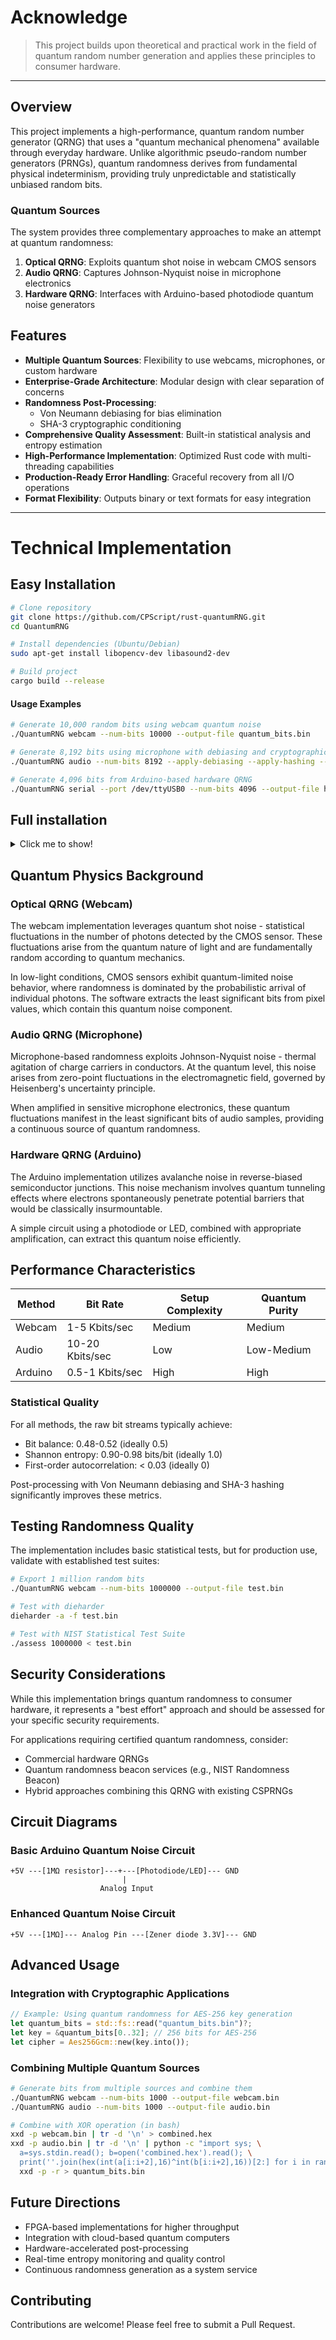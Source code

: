 # Acknowledge

> This project builds upon theoretical and practical work in the field of quantum random number generation and applies these principles to consumer hardware.

---

## Overview

This project implements a high-performance, quantum random number generator (QRNG) that uses a "quantum mechanical phenomena" available through everyday hardware. Unlike algorithmic pseudo-random number generators (PRNGs), quantum randomness derives from fundamental physical indeterminism, providing truly unpredictable and statistically unbiased random bits.

### Quantum Sources

The system provides three complementary approaches to make an attempt at quantum randomness:

1. **Optical QRNG**: Exploits quantum shot noise in webcam CMOS sensors
2. **Audio QRNG**: Captures Johnson-Nyquist noise in microphone electronics 
3. **Hardware QRNG**: Interfaces with Arduino-based photodiode quantum noise generators

## Features

- **Multiple Quantum Sources**: Flexibility to use webcams, microphones, or custom hardware
- **Enterprise-Grade Architecture**: Modular design with clear separation of concerns
- **Randomness Post-Processing**:
  - Von Neumann debiasing for bias elimination
  - SHA-3 cryptographic conditioning
- **Comprehensive Quality Assessment**: Built-in statistical analysis and entropy estimation
- **High-Performance Implementation**: Optimized Rust code with multi-threading capabilities
- **Production-Ready Error Handling**: Graceful recovery from all I/O operations
- **Format Flexibility**: Outputs binary or text formats for easy integration

---

# Technical Implementation

## Easy Installation

```bash
# Clone repository
git clone https://github.com/CPScript/rust-quantumRNG.git
cd QuantumRNG

# Install dependencies (Ubuntu/Debian)
sudo apt-get install libopencv-dev libasound2-dev

# Build project
cargo build --release
```

#### Usage Examples

```bash
# Generate 10,000 random bits using webcam quantum noise
./QuantumRNG webcam --num-bits 10000 --output-file quantum_bits.bin

# Generate 8,192 bits using microphone with debiasing and cryptographic hashing
./QuantumRNG audio --num-bits 8192 --apply-debiasing --apply-hashing --output-file secure_random.bin

# Generate 4,096 bits from Arduino-based hardware QRNG
./QuantumRNG serial --port /dev/ttyUSB0 --num-bits 4096 --output-file hardware_qrng.bin
```

## Full installation
<details closed>
<summary>Click me to show!</summary>
<br>
  
## 1. Environmental Prerequisites

### 1.1. System Dependencies

```bash
# Debian/Ubuntu-based systems
sudo apt update
sudo apt install -y build-essential pkg-config libssl-dev \
    libopencv-dev libclang-dev cmake \
    libasound2-dev libudev-dev \
    arduino arduino-core arduino-mk

# Fedora/RHEL-based systems
sudo dnf install -y gcc gcc-c++ make pkg-config openssl-devel \
    opencv-devel clang-devel cmake \
    alsa-lib-devel systemd-devel \
    arduino arduino-devel
    
# Arch-based systems
sudo pacman -S base-devel pkg-config openssl \
    opencv clang cmake \
    alsa-lib systemd-libs \
    arduino
```

### 1.2. Rust Toolchain Installation

```bash
# Install Rust using rustup
curl --proto '=https' --tlsv1.2 -sSf https://sh.rustup.rs | sh
source $HOME/.cargo/env

# Ensure stable toolchain
rustup default stable

# Install additional components
rustup component add clippy rustfmt
```

## 2. Hardware Configuration

### 2.1. Optical QRNG Setup (Webcam-based)

1. **Connect a USB webcam** to your system
2. **Create light-isolated environment** for optimal quantum noise:
   ```
   - Enclose webcam in opaque container (e.g., small cardboard box)
   - Apply black electrical tape over lens leaving tiny aperture (0.5mm)
   - Alternatively: use lens cap with single pinhole
   ```
3. **Verify hardware detection**:
   ```bash
   # List detected video devices
   v4l2-ctl --list-devices
   
   # Test video capture (should show static/noise)
   ffplay -f video4linux2 -input_format mjpeg -i /dev/video0 -video_size 160x120
   ```

### 2.2. Audio QRNG Setup (Microphone-based)

1. **Connect microphone** (internal or external) 
2. **Create RF-isolated environment** (optional, for higher quality randomness):
   ```
   - Use shielded microphone if available
   - Place in Faraday cage (metal mesh box/aluminum foil enclosure)
   - Keep away from strong RF sources (Wi-Fi routers, etc.)
   ```
3. **Verify hardware detection**:
   ```bash
   # List audio devices
   arecord -l
   
   # Test audio capture (should capture ambient noise)
   arecord -d 5 -f S16_LE -r 44100 -c 1 test.wav && aplay test.wav
   ```

### 2.3. Hardware QRNG Setup (Arduino-based)

1. **Circuit assembly**:
   ```
   Components:
   - Arduino Uno/Nano/Pro Mini
   - 1× Photodiode or reverse-biased LED (preferred: BPW34)
   - 1× 1MΩ resistor
   - 1× 10KΩ resistor (optional, for stability)
   - Breadboard and jumper wires
   
   Connections:
   +5V ── [1MΩ resistor] ── +── [Photodiode] ── GND
                             │
                      Analog Pin A0
   ```

2. **Upload firmware**:
   ```bash
   # Navigate to Arduino sketch directory
   cd QuantumRNG/arduino
   
   # Compile and upload (adjust port as needed)
   arduino-cli compile --fqbn arduino:avr:uno quantum_rng
   arduino-cli upload -p /dev/ttyACM0 --fqbn arduino:avr:uno quantum_rng
   
   # Alternative: Using Arduino IDE
   # 1. Open arduino/quantum_rng.ino in Arduino IDE
   # 2. Select board type (Tools > Board > Arduino Uno)
   # 3. Select port (Tools > Port > /dev/ttyACM0)
   # 4. Click Upload button
   ```

3. **Verify communication**:
   ```bash
   # Test serial output (should show stream of 0s and 1s)
   screen /dev/ttyACM0 9600
   # Press Ctrl+A then K to exit
   ```

## 3. Build Process

### 3.1. Core Application Compilation

```bash
# Clone repository (if not done already)
git clone https://github.com/CPScript/QuantumRNG.git
cd QuantumRNG

# Build in development mode
cargo build

# Build optimized release binary
cargo build --release

# Run tests
cargo test -- --nocapture
```

### 3.2. Compile-time Configuration (Optional)

For custom feature configurations, modify Cargo.toml:

```toml
# Add these lines under [features] section
[features]
default = ["webcam", "audio"]
webcam = ["opencv"]
audio = ["cpal"]
hardware = ["serialport"]
all = ["webcam", "audio", "hardware"]
```

Then build with selected features:

```bash
# Build with only webcam support
cargo build --release --no-default-features --features webcam

# Build with all features
cargo build --release --features all
```

## 4. Testing Protocol

### 4.1. Functional Validation

```bash
# 1. Optical QRNG Test
./target/release/QuantumRNG webcam --num-bits 1024 --output-file optical_test.bin

# 2. Audio QRNG Test
./target/release/QuantumRNG audio --num-bits 1024 --output-file audio_test.bin

# 3. Hardware QRNG Test (adjust port as needed)
./target/release/QuantumRNG serial --port /dev/ttyACM0 --num-bits 1024 --output-file hardware_test.bin
```

### 4.2. Quality Assurance Tests

```bash
# Generate larger sample for statistical testing
./target/release/QuantumRNG webcam --num-bits 100000 --apply-debiasing --apply-hashing --output-file statistical_test.bin

# Install randomness test suite (if not already installed)
sudo apt install dieharder rng-tools

# Basic entropy assessment
rngtest -c 1000 < statistical_test.bin

# Comprehensive statistical analysis
dieharder -a -f statistical_test.bin -g 201
```

### 4.3. Performance Benchmarking

```bash
# Time generation of 1 million bits
time ./target/release/QuantumRNG audio --num-bits 1000000 --output-file benchmark.bin

# Run with Rust benchmark harness (requires nightly)
rustup run nightly cargo bench
```

## 5. Troubleshooting Framework

### 5.1. Diagnostic Procedures

| Issue | Diagnosis Command | Solution |
|-------|-------------------|----------|
| Webcam access denied | `ls -la /dev/video*` | `sudo chmod a+rw /dev/video0` |
| Arduino not detected | `ls -la /dev/tty*` | `sudo usermod -a -G dialout $USER` |
| OpenCV library not found | `ldd ./target/debug/QuantumRNG` | `sudo apt install libopencv-dev` |
| Audio device busy | `fuser -v /dev/snd/*` | Kill competing process |

### 5.2. Hardware Signal Analysis

For validation of quantum noise quality:

```bash
# Install signal processing tools
sudo apt install gnuplot sox

# Record raw analog values from Arduino (modify quantum_rng.ino first)
# Change: Serial.println(randomBit); → Serial.println(analogValue);
# Then capture and visualize:
stty -F /dev/ttyACM0 9600 raw
cat /dev/ttyACM0 > arduino_values.txt &
sleep 10
kill $!

# Plot noise distribution
gnuplot -e "set term png; set output 'noise_distribution.png'; \
  plot 'arduino_values.txt' using 1 with histeps title 'Noise Distribution'"
```

## 6. Advanced Configuration

### 6.1. Entropy Source Hybridization

For critical applications, combining multiple entropy sources:

```bash
# Generate bits from all sources
./target/release/QuantumRNG webcam --num-bits 1024 --output-file source1.bin
./target/release/QuantumRNG audio --num-bits 1024 --output-file source2.bin 
./target/release/QuantumRNG serial --port /dev/ttyACM0 --num-bits 1024 --output-file source3.bin

# Create hybrid entropy pool (requires xxd)
xxd -p source1.bin | tr -d '\n' > pool.hex
xxd -p source2.bin | tr -d '\n' | python3 -c "
import sys
a=sys.stdin.read()
b=open('pool.hex').read()
min_len = min(len(a),len(b))
print(''.join(hex(int(a[i:i+2],16)^int(b[i:i+2],16))[2:].zfill(2) 
      for i in range(0,min_len,2)))" > temp.hex
xxd -p source3.bin | tr -d '\n' | python3 -c "
import sys
a=sys.stdin.read()
b=open('temp.hex').read()
min_len = min(len(a),len(b))
print(''.join(hex(int(a[i:i+2],16)^int(b[i:i+2],16))[2:].zfill(2)
      for i in range(0,min_len,2)))" > final.hex

# Convert back to binary
xxd -p -r final.hex > hybrid_entropy.bin
```

---

</details>

## Quantum Physics Background

### Optical QRNG (Webcam)

The webcam implementation leverages quantum shot noise - statistical fluctuations in the number of photons detected by the CMOS sensor. These fluctuations arise from the quantum nature of light and are fundamentally random according to quantum mechanics.

In low-light conditions, CMOS sensors exhibit quantum-limited noise behavior, where randomness is dominated by the probabilistic arrival of individual photons. The software extracts the least significant bits from pixel values, which contain this quantum noise component.

### Audio QRNG (Microphone)

Microphone-based randomness exploits Johnson-Nyquist noise - thermal agitation of charge carriers in conductors. At the quantum level, this noise arises from zero-point fluctuations in the electromagnetic field, governed by Heisenberg's uncertainty principle.

When amplified in sensitive microphone electronics, these quantum fluctuations manifest in the least significant bits of audio samples, providing a continuous source of quantum randomness.

### Hardware QRNG (Arduino)

The Arduino implementation utilizes avalanche noise in reverse-biased semiconductor junctions. This noise mechanism involves quantum tunneling effects where electrons spontaneously penetrate potential barriers that would be classically insurmountable.

A simple circuit using a photodiode or LED, combined with appropriate amplification, can extract this quantum noise efficiently.

## Performance Characteristics

| Method | Bit Rate | Setup Complexity | Quantum Purity |
|--------|----------|------------------|----------------|
| Webcam | 1-5 Kbits/sec | Medium | Medium |
| Audio | 10-20 Kbits/sec | Low | Low-Medium |
| Arduino | 0.5-1 Kbits/sec | High | High |

### Statistical Quality

For all methods, the raw bit streams typically achieve:
- Bit balance: 0.48-0.52 (ideally 0.5)
- Shannon entropy: 0.90-0.98 bits/bit (ideally 1.0)
- First-order autocorrelation: < 0.03 (ideally 0)

Post-processing with Von Neumann debiasing and SHA-3 hashing significantly improves these metrics.

## Testing Randomness Quality

The implementation includes basic statistical tests, but for production use, validate with established test suites:

```bash
# Export 1 million random bits
./QuantumRNG webcam --num-bits 1000000 --output-file test.bin

# Test with dieharder
dieharder -a -f test.bin

# Test with NIST Statistical Test Suite
./assess 1000000 < test.bin
```

## Security Considerations

While this implementation brings quantum randomness to consumer hardware, it represents a "best effort" approach and should be assessed for your specific security requirements.

For applications requiring certified quantum randomness, consider:
- Commercial hardware QRNGs
- Quantum randomness beacon services (e.g., NIST Randomness Beacon)
- Hybrid approaches combining this QRNG with existing CSPRNGs

## Circuit Diagrams

### Basic Arduino Quantum Noise Circuit

```
+5V ---[1MΩ resistor]---+---[Photodiode/LED]--- GND
                         |
                    Analog Input
```

### Enhanced Quantum Noise Circuit

```
+5V ---[1MΩ]--- Analog Pin ---[Zener diode 3.3V]--- GND
```

## Advanced Usage

### Integration with Cryptographic Applications

```rust
// Example: Using quantum randomness for AES-256 key generation
let quantum_bits = std::fs::read("quantum_bits.bin")?;
let key = &quantum_bits[0..32]; // 256 bits for AES-256
let cipher = Aes256Gcm::new(key.into());
```

### Combining Multiple Quantum Sources

```bash
# Generate bits from multiple sources and combine them
./QuantumRNG webcam --num-bits 1000 --output-file webcam.bin
./QuantumRNG audio --num-bits 1000 --output-file audio.bin

# Combine with XOR operation (in bash)
xxd -p webcam.bin | tr -d '\n' > combined.hex
xxd -p audio.bin | tr -d '\n' | python -c "import sys; \
  a=sys.stdin.read(); b=open('combined.hex').read(); \
  print(''.join(hex(int(a[i:i+2],16)^int(b[i:i+2],16))[2:] for i in range(0,len(a),2)))" | \
  xxd -p -r > quantum_bits.bin
```

## Future Directions

- FPGA-based implementations for higher throughput
- Integration with cloud-based quantum computers
- Hardware-accelerated post-processing
- Real-time entropy monitoring and quality control
- Continuous randomness generation as a system service

## Contributing

Contributions are welcome! Please feel free to submit a Pull Request.
